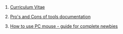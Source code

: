 1. [Curriculum Vitae](/pages/curriculum_vitae.md)

2. [Pro's and Cons of tools documentation](/pages/Pro's_and_cons_of_tools_documentation.md)
    
3. [How to use PC mouse - guide for complete newbies](/pages/How_to_use_PC_mouse.md)
